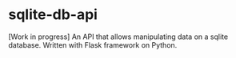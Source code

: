 # sqlite-db-api
[Work in progress] An API that allows manipulating data on a sqlite database. Written with Flask framework on Python.
